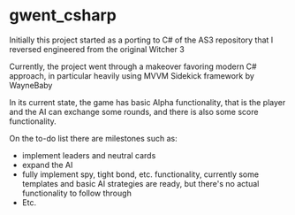 # gwent_csharp
Initially this project started as a porting to C# of the AS3 repository that I reversed engineered from the original Witcher 3

Currently, the project went through a makeover favoring modern C# approach, in particular heavily using MVVM Sidekick framework by WayneBaby

In its current state, the game has basic Alpha functionality, that is the player and the AI can exchange some rounds, and there is also some score functionality.

On the to-do list there are milestones such as: 
- implement leaders and neutral cards
- expand the AI
- fully implement spy, tight bond, etc. functionality, currently some templates and basic AI strategies are ready, but there's no actual functionality to follow through
- Etc.